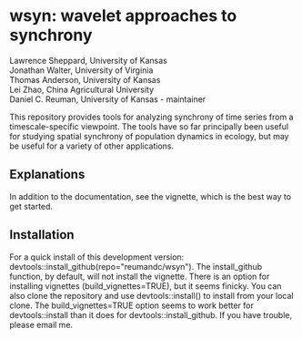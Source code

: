 # wsyn: wavelet approaches to synchrony

Lawrence Sheppard, University of Kansas  
Jonathan Walter, University of Virginia  
Thomas Anderson, University of Kansas  
Lei Zhao, China Agricultural University  
Daniel C. Reuman, University of Kansas - maintainer 

This repository provides tools for analyzing synchrony of time series from a timescale-specific viewpoint. The tools have so far principally been useful for studying spatial synchrony of population dynamics in ecology, but may be useful for a variety of other applications.

## Explanations

In addition to the documentation, see the vignette, which is the best way to get started.

## Installation

For a quick install of this development version: devtools::install_github(repo="reumandc/wsyn"). The 
install_github function, by default, will not install the vignette. There is 
an option for installing vignettes (build_vignettes=TRUE), but it seems 
finicky. You can also clone the repository and use devtools::install() 
to install from your local clone. The build_vignettes=TRUE option seems 
to work better for devtools::install than it does 
for devtools::install_github. If you have trouble, please email me.

